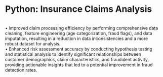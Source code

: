 # Python:  Insurance Claims Analysis 
<br>
•	Improved claim processing efficiency by performing comprehensive data cleaning, feature engineering (age categorization, fraud flags), and data imputation, resulting in a reduction in data inconsistencies and a more robust dataset for analysis.
<br>
•	Enhanced risk assessment accuracy by conducting hypothesis testing and statistical analysis to identify significant relationships between customer demographics, claim characteristics, and fraudulent activity, providing actionable insights that led to a potential  improvement in fraud detection rates.
